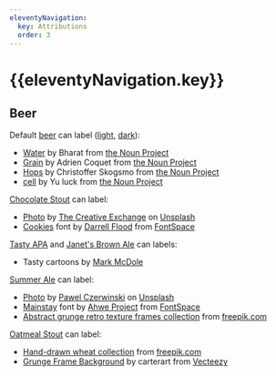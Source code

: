 ```yaml
---
eleventyNavigation:
  key: Attributions
  order: 3
---
```


# {{eleventyNavigation.key}}

## Beer

Default [beer](/beer/) can label ([light](/img/beer/batches/default/can@2x.jpg), [dark](/img/beer/batches/default/can-dark@2x.jpg)):

- [Water](https://thenounproject.com/term/water/1478810) by Bharat from [the Noun Project](https://thenounproject.com/)
- [Grain](https://thenounproject.com/term/grain/2805269) by Adrien Coquet from [the Noun Project](https://thenounproject.com/)
- [Hops](https://thenounproject.com/term/hops/137618) by Christoffer Skogsmo from [the Noun Project](https://thenounproject.com/)
- [cell](https://thenounproject.com/term/cell/711632) by Yu luck from [the Noun Project](https://thenounproject.com/)

[Chocolate Stout](/beer/batches/m1L0RK7HpKyuK7q50GedzQTuleISBP) can label:

- [Photo](https://unsplash.com/photos/yhMSkSXbVMc) by [The Creative Exchange](https://unsplash.com/@thecreative_exchange) on [Unsplash](https://unsplash.com/)
- [Cookies](https://www.fontspace.com/cookies-font-f29832) font by [Darrell Flood](https://www.fontspace.com/darrell-flood) from [FontSpace](https://www.fontspace.com/)

[Tasty APA](/beer/batches/oCmbq3g4LkjdJafYBNHnz7sauWGBSX/) and [Janet's Brown Ale](/beer/batches/MtgXD4d4erzF9lzxHbJSuKd4xMKkFJ/) can labels:

- Tasty cartoons by [Mark McDole](http://www.markmcdole.com/artwork.html)

[Summer Ale](/beer/batches/Y2lTeaLmbCQXIPpQ60cKihCA2dltXI) can label:

- [Photo](https://unsplash.com/photos/HbcfaO4m03s) by [Pawel Czerwinski](https://unsplash.com/@pawel_czerwinski) on [Unsplash](https://unsplash.com/)
- [Mainstay](https://www.fontspace.com/mainstay-font-f60438) font by [Ahwe Project](https://www.fontspace.com/ahwe-project) from [FontSpace](https://www.fontspace.com/)
- [Abstract grunge retro texture frames collection](https://www.freepik.com/free-vector/abstract-grunge-retro-texture-frames-collection-background_10837626.htm) from [freepik.com](https://www.freepik.com/vectors/background)

[Oatmeal Stout](/beer/batches/gaguDK8JCxXrdkf46YprjvuXaCGnU3/) can label:

- [Hand-drawn wheat collection](https://www.freepik.com/free-vector/hand-drawn-wheat-collection_1544080.htm) from [freepik.com](https://www.freepik.com/vectors/hand)
- [Grunge Frame Background](https://www.vecteezy.com/vector-art/131389-grunge-frame-background) by carterart from [Vecteezy](https://www.vecteezy.com/free-vector/grunge-texture)
